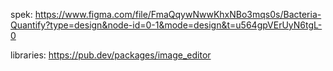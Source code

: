spek: 
https://www.figma.com/file/FmaQqywNwwKhxNBo3mqs0s/Bacteria-Quantify?type=design&node-id=0-1&mode=design&t=u564gpVErUyN6tgL-0

libraries: https://pub.dev/packages/image_editor

